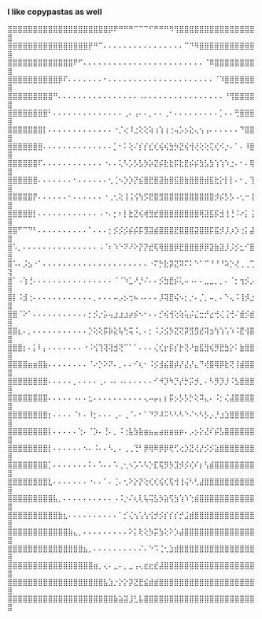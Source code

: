 ### I like copypastas as well

⣿⣿⣿⣿⣿⣿⣿⣿⣿⣿⣿⣿⣿⣿⣿⣿⣿⣿⣿⣿⡿⠟⠛⠛⠛⠉⠉⠉⠋⠛⠛⠛⠻⢻⣿⣿⣿⣿⣿⣿⣿⣿⣿⣿⣿⣿⣿⣿⣿⣿
⣿⣿⣿⣿⣿⣿⣿⣿⣿⣿⣿⣿⣿⣿⣿⣿⡟⠛⠉⠄⠄⠄⠄⠄⠄⠄⠄⠄⠄⠄⠄⠄⠄⠄⠄⠉⠙⠻⣿⣿⣿⣿⣿⣿⣿⣿⣿⣿⣿⣿
⣿⣿⣿⣿⣿⣿⣿⣿⣿⣿⣿⣿⣿⠟⠋⠄⠄⠄⠄⠄⠄⠄⠄⠄⠄⠄⠄⠄⠄⠄⠄⠄⠄⠄⠄⠄⠄⠄⠄⠈⠿⣿⣿⣿⣿⣿⣿⣿⣿⣿
⣿⣿⣿⣿⣿⣿⣿⣿⣿⣿⡿⠏⠄⠄⠄⠄⠄⠄⠄⠂⠄⠄⠄⠄⠄⠄⠄⠄⠄⠄⠄⠄⠄⠄⠄⠄⠄⠄⠄⠄⠄⠈⠹⣿⣿⣿⣿⣿⣿⣿
⣿⣿⣿⣿⣿⣿⣿⣿⣿⠛⠄⠄⠄⠄⠄⠄⠄⠄⠄⠄⠄⠄⠄⠄⠄⠄⠠⠄⠄⠄⠄⠄⠄⠄⠄⠄⠄⠄⠄⠄⠄⠄⠄⠘⢻⣿⣿⣿⣿⣿
⣿⣿⣿⣿⣿⣿⣿⣿⠃⠄⠄⠄⠄⠄⠄⠄⠄⠄⠄⠄⠄⠄⠄⢀⠄⢠⠄⠄⡀⠄⠄⢀⠂⠄⠄⠄⠄⠄⠄⠄⠄⠄⡁⠄⠄⢛⣿⣿⣿⣿
⣿⣿⣿⣿⣿⣿⣿⡇⠄⠄⠄⠄⠄⠄⠄⠄⠄⠄⠄⠄⠄⠐⡈⢔⠸⣐⢕⢕⢵⢰⢱⢰⢐⢤⡡⡢⣕⢄⢢⢠⠄⠄⠄⠄⠄⠄⠙⣿⣿⣿
⣿⣿⣿⣿⣿⣿⣿⠄⠄⠄⠄⠄⠄⠄⠄⠄⠄⠄⠄⠄⠄⡁⠂⠅⢕⠌⡎⡎⣎⢎⢮⢮⣳⡳⣝⢮⢺⢜⢕⢕⢍⢎⠪⡐⠄⠁⠄⠸⣿⣿
⣿⣿⣿⣿⣿⣿⠏⠄⠄⠄⠄⠄⠄⠄⠄⠄⠄⠄⠄⠐⠄⠄⢅⠣⡡⡣⣣⡳⡵⣝⡮⣗⣗⡯⣗⣟⡮⡮⣳⣣⣳⢱⢱⠱⣐⠄⠂⠄⢿⣿
⣿⣿⣿⣿⣿⣿⠄⠄⠄⠄⠄⠄⠄⠂⠄⠄⠄⠄⠄⠄⢂⢈⠢⡱⡱⡝⣮⣿⣟⣿⣽⣷⣿⣯⣿⣷⣿⣿⣿⣾⣯⣗⡕⡇⡇⠄⠂⡀⢹⣿
⣿⣿⣿⣿⣿⡟⠄⠄⠄⠄⠄⠄⠂⠄⠄⠄⠄⠄⠄⠐⢀⢂⢕⢸⢨⢪⢳⡫⣟⣿⣻⣿⣿⣿⣿⣿⣿⣿⣿⣿⣿⡺⡮⡣⡣⠠⢂⠒⢸⣿
⣿⣿⣿⣿⣿⡇⠄⠄⠄⠄⠄⠄⠄⠄⠄⠄⠄⠄⠠⠐⠄⡂⠆⡇⣗⣝⢮⢾⣻⣞⣿⣿⣿⣿⣿⣿⣿⣿⢿⣽⣯⡯⣺⢸⢘⠨⠔⡅⢨⣿
⣿⣿⠋⠉⠙⠃⠄⠄⠄⠄⠄⠄⠄⠄⠄⠄⠁⠄⠄⠄⡂⡪⡪⡪⡮⡮⡯⣻⣽⣾⣿⣿⣿⣟⣿⣿⣿⣽⣿⣿⡯⣯⡺⡸⡰⡱⢐⡅⣼⣿
⣿⠡⡀⠄⠄⠄⠄⠄⠄⠄⠄⠄⠄⠄⠄⠄⠄⠄⠠⠈⠆⠱⠑⠝⠜⠕⡝⡝⣞⢯⢿⣿⣿⡿⣟⣿⣿⣿⡿⡿⣽⣷⣽⡸⡨⡪⣂⠊⣿⣿
⣿⠡⠄⡨⣢⠐⠁⠄⠄⠄⠄⠄⠄⠄⠄⠄⠄⠄⠄⠄⠄⠄⠄⠄⠄⠄⠄⠄⠐⠍⡓⣗⡽⣝⠽⠍⠅⠑⠁⠉⠘⠘⠘⠵⡑⢜⢀⢀⢉⢽
⣿⠁⠠⢱⢘⠄⠄⠄⠄⠄⠄⠄⠄⠄⠄⠄⠄⠄⠄⠄⠄⠈⠈⠱⣁⠜⡘⠌⠄⠄⡪⣳⣟⡮⢅⠤⠠⠄⠄⣀⣀⡀⡀⠄⠈⡂⢲⡪⡠⣿
⣿⡇⠨⣺⢐⠄⠄⠄⠄⠄⠄⠄⠄⠄⠄⠄⠄⡀⠄⠄⠄⠤⡠⡢⢒⠦⠠⠄⠄⠄⡸⢽⣟⢮⠢⡂⡐⠄⡈⡀⠤⡀⠄⠑⢄⠨⢸⡺⣐⣿
⣿⣿⠈⠕⠁⠄⠄⠄⠄⠄⠄⠄⠄⠄⠄⠄⡂⡪⡐⡥⢤⣰⣰⣰⡴⡮⠢⠂⠄⠄⡊⢮⢺⢕⢵⢥⡬⣌⣒⡚⣔⢚⢌⢨⢚⠌⣾⡪⣾⣿
⣿⣿⣆⠄⡀⠄⠄⠄⠄⠄⠄⠄⠄⠄⠄⠄⡑⢕⢕⡯⡷⣕⢧⢓⢭⠨⡀⠄⡂⠨⡨⣪⡳⣝⢝⡽⣻⣻⣞⢽⣲⢳⢱⢡⠱⠨⣟⢺⣿⣿
⣿⣿⣿⡆⠄⡅⠇⡄⠄⠄⠄⠄⠄⠄⠄⠐⠨⢪⢹⢽⢽⣺⢝⠉⠁⠁⠄⠄⠄⢌⢎⡖⡯⡎⡗⢝⠜⣶⣯⣻⢮⡻⣟⣳⡕⠅⣷⣿⣿⣿
⣿⣿⣿⣿⣶⣶⣿⣷⠄⠄⠄⠄⠄⠄⠄⠄⠈⠔⡑⠕⠝⠄⡀⠄⠄⠊⢆⠂⠨⡪⣺⣮⣿⡾⡜⣜⡜⣄⠙⢞⣿⢿⡿⣗⢝⢸⣾⣿⣿⣿
⣿⣿⣿⣿⣿⣿⣿⣿⠄⠄⠄⠄⠄⡀⠄⠄⠄⠄⢀⠄⠠⠄⠠⠄⠄⠄⠄⠄⠄⠊⠺⡹⠳⡙⡜⡓⡭⡺⡀⠄⠣⡻⡹⡸⠨⣣⣿⣿⣿⣿
⣿⣿⣿⣿⣿⣿⣿⣿⠄⠄⠄⠄⠄⠠⠄⠄⣂⠄⠄⠄⠄⠄⠄⠄⠄⠄⠄⢄⠤⡤⡄⡆⡯⡢⡣⡣⡓⢕⠽⣄⠄⠨⡂⢌⣼⣿⣿⣿⣿⣿
⣿⣿⣿⣿⣿⣿⣿⣿⡆⠄⠄⠄⠄⠈⠆⠄⠸⡂⠄⠄⠄⢀⠄⢀⠈⠄⠂⠁⠙⠝⠼⠭⠣⠣⠣⠑⠌⠢⠣⡣⡠⡘⣰⣱⣿⣿⣿⣿⣿⣿
⣿⣿⣿⣿⣿⣿⣿⣿⡇⠄⠄⠄⠄⠄⢑⠄⠈⡱⠄⢘⠄⡀⠨⢐⣧⣳⣷⣶⣦⣤⣴⣶⣶⣶⡶⠄⡠⡢⡕⣜⠎⡮⣣⣿⣿⣿⣿⣿⣿⣿
⣿⣿⣿⣿⣿⣿⣿⣿⡇⠄⠄⠄⠄⠄⠄⠢⠄⠨⠄⠄⠣⡀⠄⢀⢀⢙⠃⡿⢿⠿⡿⡿⢟⢋⢔⡱⣝⢜⡜⡪⡪⣵⣿⣿⣿⣿⣿⣿⣿⣿
⣿⣿⣿⣿⣿⣿⣿⣿⡁⠄⠄⠄⠄⠄⠄⠄⠅⠄⠡⠄⠄⠡⢀⢂⠢⡡⠡⠣⡑⣏⢯⡻⡳⣹⡺⡪⢎⠎⡆⢣⣾⣿⣿⣿⣿⣿⣿⣿⣿⣿
⣿⣿⣿⣿⣿⣿⣿⣿⣇⠄⠄⠄⠄⠄⠄⠄⠐⠄⠄⠁⠄⢈⠄⢂⠕⡕⡝⢕⢎⢎⢮⢎⢯⢺⢸⢬⠣⢃⣼⣿⣿⣿⣿⣿⣿⣿⣿⣿⣿⣿
⣿⣿⣿⣿⣿⣿⣿⣿⣿⣧⡀⠄⠄⠄⠄⠄⠄⠄⠄⠄⠄⠠⠨⡐⠌⢆⢇⢧⢭⣣⡳⣵⢫⣳⢱⠱⢑⣾⣿⣿⣿⣿⣿⣿⣿⣿⣿⣿⣿⣿
⣿⣿⣿⣿⣿⣿⣿⣿⣿⣿⣷⣆⠄⠄⠄⠄⠄⠄⠄⠄⠄⠄⠁⡊⢌⢢⢡⢣⢪⡺⡪⡎⡎⡎⡚⣨⣾⣿⣿⣿⣿⣿⣿⣿⣿⣿⣿⣿⣿⣿
⣿⣿⣿⣿⣿⣿⣿⣿⣿⣿⣿⣿⣷⣄⡀⠄⠄⠄⠄⠄⠄⠄⠄⠄⠕⡅⢗⢕⡳⡭⣳⢕⠕⡱⣼⣿⣿⣿⣿⣿⣿⣿⣿⣿⣿⣿⣿⣿⣿⣿
⣿⣿⣿⣿⣿⣿⣿⣿⣿⣿⣿⣿⣿⣿⣿⣦⡀⠄⠄⠄⠄⠄⠄⠄⠄⠄⠌⠄⠑⠩⢈⢂⣱⣾⣿⣿⣿⣿⣿⣿⣿⣿⣿⣿⣿⣿⣿⣿⣿⣿
⣿⣿⣿⣿⣿⣿⣿⣿⣿⣿⣿⣿⣿⣿⣿⣿⣿⣶⡀⢄⠄⣀⠄⡀⣀⢠⢄⣖⣖⣞⣼⣿⣿⣿⣿⣿⣿⣿⣿⣿⣿⣿⣿⣿⣿⣿⣿⣿⣿⣿
⣿⣿⣿⣿⣿⣿⣿⣿⣿⣿⣿⣿⣿⣿⣿⣿⣿⣿⣿⣧⣱⡐⡕⡕⡽⣝⣟⣮⣾⣾⣿⣿⣿⣿⣿⣿⣿⣿⣿⣿⣿⣿⣿⣿⣿⣿⣿⣿⣿⣿
⣿⣿⣿⣿⣿⣿⣿⣿⣿⣿⣿⣿⣿⣿⣿⣿⣿⣿⣿⣿⣿⣷⣵⣽⣸⣃⣧⣿⣿⣿⣿⣿⣿⣿⣿⣿⣿⣿⣿⣿⣿⣿⣿⣿⣿⣿⣿⣿⣿⣿
